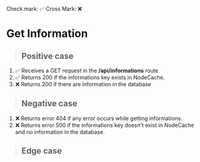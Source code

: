 Check mark: ✅
Cross Mark: ❌

# Get Information

> ## Positive case

1. ✅ Receives a GET request in the **/api/informations** route
2. ✅ Returns 200 if the informations key exists in NodeCache.
3. ❌ Returns 200 if there are information in the database

> ## Negative case
1. ❌ Returns error 404 if any error occurs while getting informations. 
2. ❌ Returns error 500 if the informations key doesn't exist in NodeCache and no information in the database.



> ## Edge case
